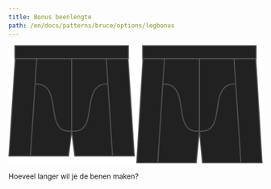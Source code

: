 ```yaml
---
title: Bonus beenlengte
path: /en/docs/patterns/bruce/options/legbonus
---
```


![De optie voor bonus beenlengte bij Bruce](./legbonus.svg)

Hoeveel langer wil je de benen maken?